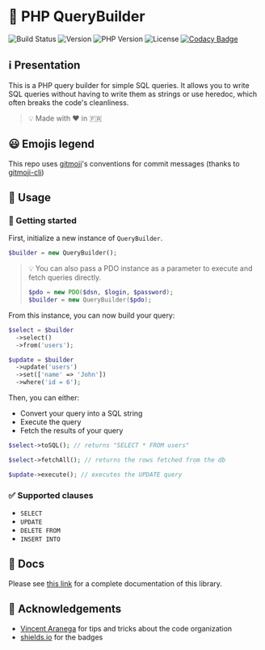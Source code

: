 # 🔧 PHP QueryBuilder

![Build Status](https://travis-ci.org/iamludal/PHP-QueryBuilder.svg?branch=master)
![Version](https://img.shields.io/github/v/tag/iamludal/PHP-QueryBuilder?label=version)
![PHP Version](https://img.shields.io/packagist/php-v/ludal/sql-querybuilder?color=blueviolet)
![License](https://img.shields.io/packagist/l/ludal/sql-querybuilder?color=orange)
[![Codacy Badge](https://app.codacy.com/project/badge/Grade/8ab804e60c38445a8e184c264c06cd45)](https://www.codacy.com/manual/iamludal/PHP-QueryBuilder?utm_source=github.com&amp;utm_medium=referral&amp;utm_content=iamludal/PHP-QueryBuilder&amp;utm_campaign=Badge_Grade)


## ℹ️ Presentation

This is a PHP query builder for simple SQL queries. It allows you to write SQL
queries without having to write them as strings or use heredoc, which often
breaks the code's cleanliness.

> 💡 Made with ❤️ in 🇫🇷


## 😃 Emojis legend

This repo uses [gitmoji](https://github.com/carloscuesta/gitmoji)'s conventions
for commit messages (thanks to [gitmoji-cli](https://github.com/carloscuesta/gitmoji-cli))


## 📘 Usage

### 🏁 Getting started

First, initialize a new instance of `QueryBuilder`.

```php
$builder = new QueryBuilder();
```

> 💡 You can also pass a PDO instance as a parameter to execute and fetch
> queries directly.
> ```php
> $pdo = new PDO($dsn, $login, $password);
> $builder = new QueryBuilder($pdo);
> ```

From this instance, you can now build your query:

```php
$select = $builder
  ->select()
  ->from('users');

$update = $builder
  ->update('users')
  ->set(['name' => 'John'])
  ->where('id = 6');
```

Then, you can either:
- Convert your query into a SQL string
- Execute the query
- Fetch the results of your query

```php
$select->toSQL(); // returns "SELECT * FROM users"

$select->fetchAll(); // returns the rows fetched from the db

$update->execute(); // executes the UPDATE query
```


### ✅ Supported clauses

- `SELECT`
- `UPDATE`
- `DELETE FROM`
- `INSERT INTO`


## 📖 Docs

Please see [this link](https://github.com/iamludal/PHP-QueryBuilder/wiki) for 
a complete documentation of this library.


## 🙏 Acknowledgements

- [Vincent Aranega](https://github.com/aranega) for tips and tricks about the
code organization
- [shields.io](https://shields.io) for the badges
